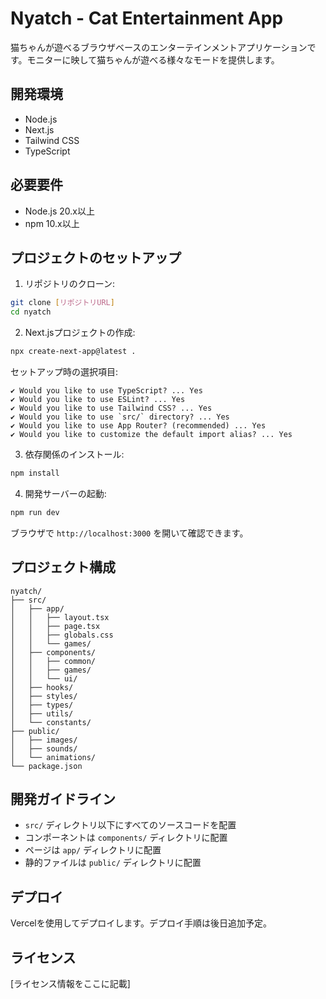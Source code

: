 # Nyatch - Cat Entertainment App

猫ちゃんが遊べるブラウザベースのエンターテインメントアプリケーションです。モニターに映して猫ちゃんが遊べる様々なモードを提供します。

## 開発環境

- Node.js
- Next.js
- Tailwind CSS
- TypeScript

## 必要要件

- Node.js 20.x以上
- npm 10.x以上

## プロジェクトのセットアップ

1. リポジトリのクローン:
```bash
git clone [リポジトリURL]
cd nyatch
```

2. Next.jsプロジェクトの作成:
```bash
npx create-next-app@latest .
```

セットアップ時の選択項目:
```
✔ Would you like to use TypeScript? ... Yes
✔ Would you like to use ESLint? ... Yes
✔ Would you like to use Tailwind CSS? ... Yes
✔ Would you like to use `src/` directory? ... Yes
✔ Would you like to use App Router? (recommended) ... Yes
✔ Would you like to customize the default import alias? ... Yes
```

3. 依存関係のインストール:
```bash
npm install
```

4. 開発サーバーの起動:
```bash
npm run dev
```

ブラウザで `http://localhost:3000` を開いて確認できます。

## プロジェクト構成

```
nyatch/
├── src/
│   ├── app/
│   │   ├── layout.tsx
│   │   ├── page.tsx
│   │   ├── globals.css
│   │   └── games/
│   ├── components/
│   │   ├── common/
│   │   ├── games/
│   │   └── ui/
│   ├── hooks/
│   ├── styles/
│   ├── types/
│   ├── utils/
│   └── constants/
├── public/
│   ├── images/
│   ├── sounds/
│   └── animations/
└── package.json
```

## 開発ガイドライン

- `src/` ディレクトリ以下にすべてのソースコードを配置
- コンポーネントは `components/` ディレクトリに配置
- ページは `app/` ディレクトリに配置
- 静的ファイルは `public/` ディレクトリに配置

## デプロイ

Vercelを使用してデプロイします。デプロイ手順は後日追加予定。

## ライセンス

[ライセンス情報をここに記載]